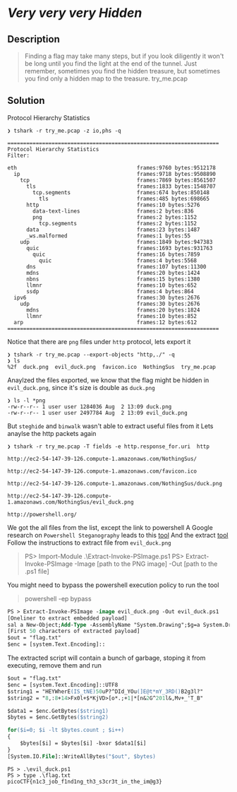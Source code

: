 # **_Very very very Hidden_**
## Description
> Finding a flag may take many steps, but if you look diligently it won't be long until you find the light at the end of the tunnel. Just remember, sometimes you find the hidden treasure, but sometimes you find only a hidden map to the treasure. try_me.pcap

## Solution
Protocol Hierarchy Statistics
```console
❯ tshark -r try_me.pcap -z io,phs -q

===================================================================
Protocol Hierarchy Statistics
Filter:

eth                                      frames:9760 bytes:9512178
  ip                                     frames:9718 bytes:9508890
    tcp                                  frames:7869 bytes:8561507
      tls                                frames:1833 bytes:1548707
        tcp.segments                     frames:674 bytes:850148
          tls                            frames:485 bytes:698665
      http                               frames:10 bytes:5276
        data-text-lines                  frames:2 bytes:836
        png                              frames:2 bytes:1152
          tcp.segments                   frames:2 bytes:1152
      data                               frames:23 bytes:1487
      _ws.malformed                      frames:1 bytes:55
    udp                                  frames:1849 bytes:947383
      quic                               frames:1693 bytes:931763
        quic                             frames:16 bytes:7859
          quic                           frames:4 bytes:5568
      dns                                frames:107 bytes:11300
      mdns                               frames:20 bytes:1424
      nbns                               frames:15 bytes:1380
      llmnr                              frames:10 bytes:652
      ssdp                               frames:4 bytes:864
  ipv6                                   frames:30 bytes:2676
    udp                                  frames:30 bytes:2676
      mdns                               frames:20 bytes:1824
      llmnr                              frames:10 bytes:852
  arp                                    frames:12 bytes:612
===================================================================
```
Notice that there are `png` files under `http` protocol, lets export it
```console
❯ tshark -r try_me.pcap --export-objects "http,./" -q
❯ ls
%2f  duck.png  evil_duck.png  favicon.ico  NothingSus  try_me.pcap
```
Anaylzed the files exported, we know that the flag might be hidden in `evil_duck.png`, since it's size is double as `duck.png`
```console
❯ ls -l *png
-rw-r--r-- 1 user user 1284036 Aug  2 13:09 duck.png
-rw-r--r-- 1 user user 2497784 Aug  2 13:09 evil_duck.png
```
But `steghide` and `binwalk` wasn't able to extract useful files from it
Lets anaylse the http packets again
```console
❯ tshark -r try_me.pcap -T fields -e http.response_for.uri  http

http://ec2-54-147-39-126.compute-1.amazonaws.com/NothingSus/

http://ec2-54-147-39-126.compute-1.amazonaws.com/favicon.ico

http://ec2-54-147-39-126.compute-1.amazonaws.com/NothingSus/duck.png

http://ec2-54-147-39-126.compute-1.amazonaws.com/NothingSus/evil_duck.png

http://powershell.org/
```
We got the all files from the list, except the link to powershell
A Google research on `Powershell Steganography` leads to this [tool](https://github.com/peewpw/Invoke-PSImage)
And the extract [tool](https://github.com/imurasheen/Extract-PSImage)
Follow the instructions to extract file from `evil_duck.png`
>PS> Import-Module .\Extract-Invoke-PSImage.ps1
PS> Extract-Invoke-PSImage -Image [path to the PNG image] -Out [path to the .ps1 file]

You might need to bypass the powershell execution policy to run the tool
> powershell -ep bypass

```ps
PS > Extract-Invoke-PSImage -image evil_duck.png -Out evil_duck.ps1
[Oneliner to extract embedded payload]
sal a New-Object;Add-Type -AssemblyName "System.Drawing";$g=a System.Drawing.Bitmap("C:\Users\arman\Desktop\evil_duck.png");$o=a Byte[] 1490837;(0..811)|%{foreach($x in(0..1222)){$p=$g.GetPixel($x,$_);$o[$_*1223+$x]=([math]::Floor(($p.B-band15)*16)-bor($p.G-band15))}};$g.Dispose();[System.Text.Encoding]::ASCII.GetString($o[0..1490831])|Out-File $Out
[First 50 characters of extracted payload]
$out = "flag.txt"
$enc = [system.Text.Encoding]::
```
The extracted script will contain a bunch of garbage, stoping it from executing, remove them and run
```ps
$out = "flag.txt"
$enc = [system.Text.Encoding]::UTF8
$string1 = "HEYWherE(IS_tNE)50uP?^DId_YOu(]E@t*mY_3RD()B2g3l?"
$string2 = "8,:8+14>Fx0l+$*KjVD>[o*.;+1|*[n&2G^201l&,Mv+_'T_B"

$data1 = $enc.GetBytes($string1)
$bytes = $enc.GetBytes($string2)

for($i=0; $i -lt $bytes.count ; $i++)
{
    $bytes[$i] = $bytes[$i] -bxor $data1[$i]
}
[System.IO.File]::WriteAllBytes("$out", $bytes)
```

```console
PS > .\evil_duck.ps1
PS > type .\flag.txt
picoCTF{n1c3_job_f1nd1ng_th3_s3cr3t_in_the_im@g3}
```


